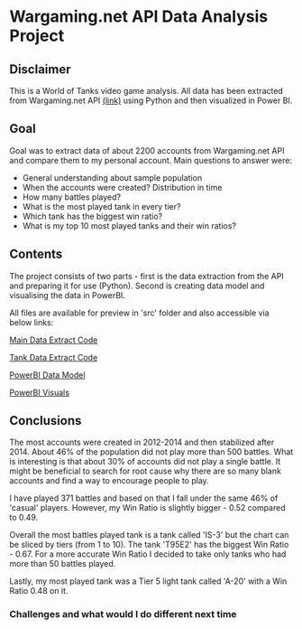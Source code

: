 # Wargaming.net API Data Analysis Project

## Disclaimer
This is a World of Tanks video game analysis. All data has been extracted from Wargaming.net API [(link)](https://developers.wargaming.net/reference/all/wot/account/list/?r_realm=eu) using Python and then visualized in Power BI.

## Goal

Goal was to extract data of about 2200 accounts from Wargaming.net API and compare them to my personal account. Main questions to answer were:

- General understanding about sample population
- When the accounts were created? Distribution in time
- How many battles played?
- What is the most played tank in every tier?
- Which tank has the biggest win ratio?
- What is my top 10 most played tanks and their win ratios?



## Contents
The project consists of two parts - first is the data extraction from the API and preparing it for use (Python). Second is creating data model and visualising the data in PowerBI. 

All files are available for preview in 'src' folder and also accessible via below links:

[Main Data Extract Code](src/Players_data.ipynb)

[Tank Data Extract Code](src/Tank-data.ipynb)

[PowerBI Data Model](src/Power%20Bi%20Model.JPG)

[PowerBI Visuals](src/Power%20BI%20_Wargaming%20project.pdf)


## Conclusions

The most accounts were created in 2012-2014  and then stabilized after 2014. About 46% of the population did not play more than 500 battles. What is interesting is that about 30% of accounts did not play a single battle. It might be beneficial to search for root cause why there are so many blank accounts and find a way to encourage people to play. 

I have played 371 battles and based on that I fall under the same 46% of 'casual' players. However, my Win Ratio is slightly bigger - 0.52 compared to 0.49.

Overall the most battles played tank is a tank called 'IS-3' but the chart can be sliced by tiers (from 1 to 10). The tank 'T95E2' has the biggest Win Ratio - 0.67. For a more accurate Win Ratio I decided to take only tanks who had more than 50 battles played. 

Lastly, my most played tank was a Tier 5 light tank called 'A-20' with a Win Ratio 0.48 on it. 



### Challenges and what would I do different next time
